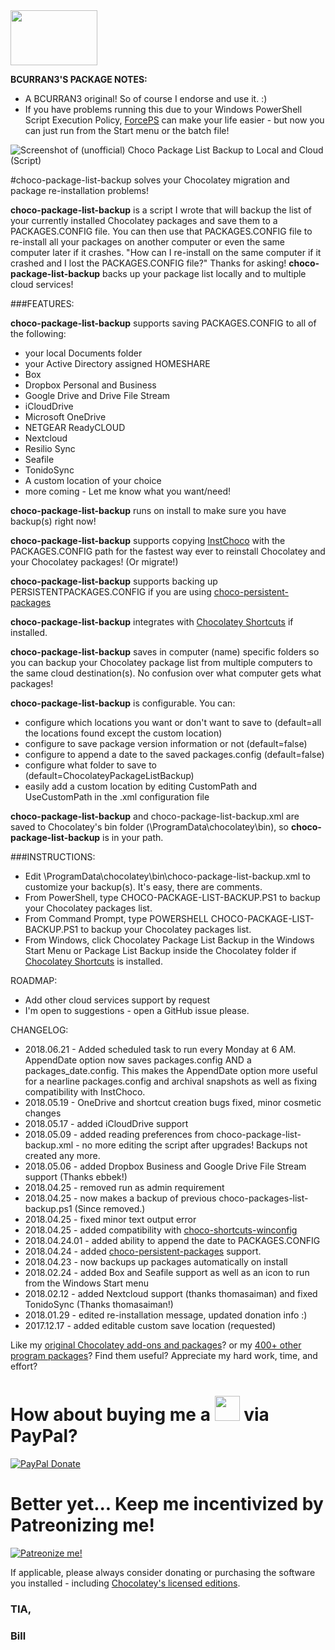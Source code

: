 <img src="https://raw.githubusercontent.com/bcurran3/ChocolateyPackages/master/InstChoco/InstChoco_icon.png" width="139" height="88">

**BCURRAN3'S PACKAGE NOTES:**

* A BCURRAN3 original! So of course I endorse and use it. :)
* If you have problems running this due to your Windows PowerShell Script Execution Policy, [ForcePS](https://chocolatey.org/packages/forceps) can make your life easier - but now you can just run from the Start menu or the batch file!

![Screenshot of (unofficial) Choco Package List Backup to Local and Cloud (Script)](https://raw.githubusercontent.com/bcurran3/ChocolateyPackages/master/choco-package-list-backup/choco-package-list-backup.ps1_screenshot.png)
	
#choco-package-list-backup solves your Chocolatey migration and package re-installation problems!

**choco-package-list-backup** is a script I wrote that will backup the list of your currently installed Chocolatey packages and save them to a PACKAGES.CONFIG file. You can then use that PACKAGES.CONFIG file to re-install all your packages on another computer or even the same computer later if it crashes. "How can I re-install on the same computer if it crashed and I lost the PACKAGES.CONFIG file?" Thanks for asking! **choco-package-list-backup** backs up your package list locally and to multiple cloud services!

###FEATURES:

**choco-package-list-backup** supports saving PACKAGES.CONFIG to all of the following:

* your local Documents folder
* your Active Directory assigned HOMESHARE
* Box
* Dropbox Personal and Business
* Google Drive and Drive File Stream
* iCloudDrive
* Microsoft OneDrive
* NETGEAR ReadyCLOUD
* Nextcloud
* Resilio Sync
* Seafile
* TonidoSync
* A custom location of your choice
* more coming - Let me know what you want/need!

**choco-package-list-backup** runs on install to make sure you have backup(s) right now!

**choco-package-list-backup** supports copying [InstChoco](https://chocolatey.org/packages/instchoco) with the PACKAGES.CONFIG path for the fastest way ever to reinstall Chocolatey and your Chocolatey packages! (Or migrate!)

**choco-package-list-backup** supports backing up PERSISTENTPACKAGES.CONFIG if you are using [choco-persistent-packages](https://chocolatey.org/packages/choco-persistent-packages)

**choco-package-list-backup** integrates with [Chocolatey Shortcuts](https://chocolatey.org/packages/choco-shortcuts-winconfig) if installed.

**choco-package-list-backup** saves in computer (name) specific folders so you can backup your Chocolatey package list from multiple computers to the same cloud destination(s). No confusion over what computer gets what packages!

**choco-package-list-backup** is configurable. You can:

* configure which locations you want or don't want to save to (default=all the locations found except the custom location)
* configure to save package version information or not (default=false)
* configure to append a date to the saved packages.config (default=false)
* configure what folder to save to (default=ChocolateyPackageListBackup)
* easily add a custom location by editing CustomPath and UseCustomPath in the .xml configuration file

**choco-package-list-backup** and choco-package-list-backup.xml are saved to Chocolatey's bin folder (\ProgramData\chocolatey\bin), so **choco-package-list-backup** is in your path.

###INSTRUCTIONS:

* Edit \ProgramData\chocolatey\bin\choco-package-list-backup.xml to customize your backup(s). It's easy, there are comments.
* From PowerShell, type CHOCO-PACKAGE-LIST-BACKUP.PS1 to backup your Chocolatey packages list. 
* From Command Prompt, type POWERSHELL CHOCO-PACKAGE-LIST-BACKUP.PS1 to backup your Chocolatey packages list. 
* From Windows, click Chocolatey Package List Backup in the Windows Start Menu or Package List Backup inside the Chocolatey folder if [Chocolatey Shortcuts](https://chocolatey.org/packages/choco-shortcuts-winconfig) is installed.

ROADMAP:
* Add other cloud services support by request
* I'm open to suggestions - open a GitHub issue please.

CHANGELOG:
* 2018.06.21 - Added scheduled task to run every Monday at 6 AM. AppendDate option now saves packages.config AND a packages_date.config. This makes the AppendDate option more useful for a nearline packages.config and archival snapshots as well as fixing compatibility with InstChoco.
* 2018.05.19 - OneDrive and shortcut creation bugs fixed, minor cosmetic changes
* 2018.05.17 - added iCloudDrive support
* 2018.05.09 - added reading preferences from choco-package-list-backup.xml - no more editing the script after upgrades! Backups not created any more.
* 2018.05.06 - added Dropbox Business and Google Drive File Stream support (Thanks ebbek!)
* 2018.04.25 - removed run as admin requirement
* 2018.04.25 - now makes a backup of previous choco-packages-list-backup.ps1 (Since removed.)
* 2018.04.25 - fixed minor text output error
* 2018.04.25 - added compatibility with [choco-shortcuts-winconfig](https://chocolatey.org/packages/choco-shortcuts-winconfig)
* 2018.04.24.01 - added ability to append the date to PACKAGES.CONFIG 
* 2018.04.24 - added [choco-persistent-packages](https://chocolatey.org/packages/choco-persistent-packages) support.
* 2018.04.23 - now backups up packages automatically on install
* 2018.02.24 - added Box and Seafile support as well as an icon to run from the Windows Start menu
* 2018.02.12 - added Nextcloud support (thanks thomasaiman) and fixed TonidoSync (Thanks thomasaiman!)
* 2018.01.29 - edited re-installation message, updated donation info :)
* 2017.12.17 - added editable custom save location (requested)

Like my [original Chocolatey add-ons and packages](https://chocolatey.org/search?q=tag%3Abcurran3)? or my [400+ other program packages](https://chocolatey.org/profiles/bcurran3)? Find them useful? Appreciate my hard work, time, and effort?


<h1>How about buying me a <img src="https://cdn.rawgit.com/bcurran3/ChocolateyPackages/master/mylogos/beer.png" alt="" width="40" height="40"> via PayPal?</h1>

[![PayPal Donate](https://www.paypalobjects.com/webstatic/mktg/logo/AM_SbyPP_mc_vs_dc_ae.jpg)](https://www.paypal.me/bcurran3donations)

<h1>Better yet... Keep me incentivized by Patreonizing me!</h1>

[![Patreonize me!](https://c5.patreon.com/external/logo/downloads_wordmark_white_on_coral.png)](https://www.patreon.com/bcurran3)


If applicable, please always consider donating or purchasing the software you installed - including [Chocolatey's licensed editions](https://chocolatey.org/pricing).

<h3>TIA,</h3>

<h3>Bill</h3>

